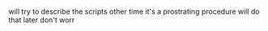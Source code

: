will try to describe the scripts other time it's a prostrating procedure will do that later don't worr

